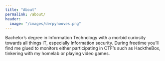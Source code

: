 ```yaml
---
title: "About"
permalink: /about/
header:
  image: "/images/derpyhooves.png"
---
```


Bachelor’s degree in Information Technology with a morbid curiosity towards all things IT, especially Information security.
During freetime you’ll find me glued to monitors either participating in  CTF’s such as HacktheBox,
tinkering with my homelab or playing video games.